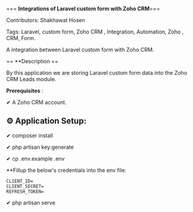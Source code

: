 === **Integrations of Laravel custom form with Zoho CRM**===

Contributors: Shakhawat Hosen

Tags: Laravel, custom form, Zoho CRM , Integration, Automation, Zoho , CRM, Form.

A integration between Laravel custom form with Zoho CRM.

== **Description ==

By this application we are storing Laravel custom form data into the Zoho CRM Leads module.


**Prerequisites** :

✔ A Zoho CRM account.

## ⚙ Application Setup:

✔ composer install

✔ php artisan key:generate

✔ cp .env.example .env

**Fillup the below's credentials into the env file:
```
CLIENT_ID=
CLIENT_SECRET=
REFRESH_TOKEN=
```

✔ php artisan serve



